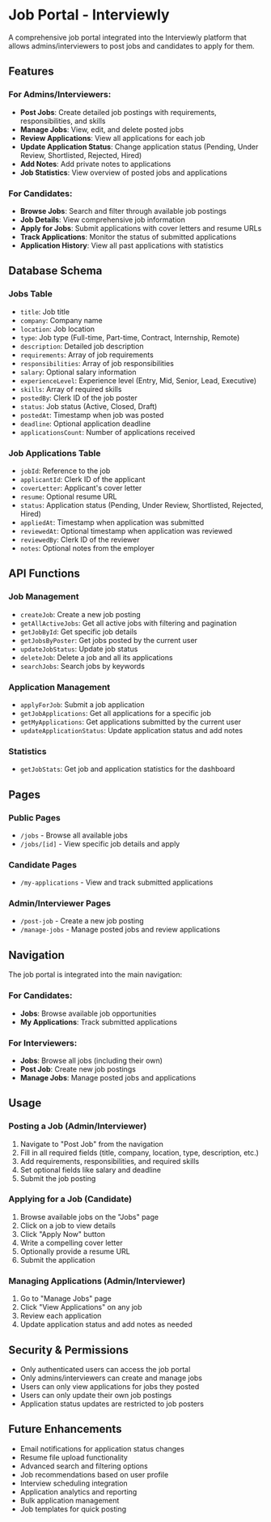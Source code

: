 # Job Portal - Interviewly

A comprehensive job portal integrated into the Interviewly platform that allows admins/interviewers to post jobs and candidates to apply for them.

## Features

### For Admins/Interviewers:
- **Post Jobs**: Create detailed job postings with requirements, responsibilities, and skills
- **Manage Jobs**: View, edit, and delete posted jobs
- **Review Applications**: View all applications for each job
- **Update Application Status**: Change application status (Pending, Under Review, Shortlisted, Rejected, Hired)
- **Add Notes**: Add private notes to applications
- **Job Statistics**: View overview of posted jobs and applications

### For Candidates:
- **Browse Jobs**: Search and filter through available job postings
- **Job Details**: View comprehensive job information
- **Apply for Jobs**: Submit applications with cover letters and resume URLs
- **Track Applications**: Monitor the status of submitted applications
- **Application History**: View all past applications with statistics

## Database Schema

### Jobs Table
- `title`: Job title
- `company`: Company name
- `location`: Job location
- `type`: Job type (Full-time, Part-time, Contract, Internship, Remote)
- `description`: Detailed job description
- `requirements`: Array of job requirements
- `responsibilities`: Array of job responsibilities
- `salary`: Optional salary information
- `experienceLevel`: Experience level (Entry, Mid, Senior, Lead, Executive)
- `skills`: Array of required skills
- `postedBy`: Clerk ID of the job poster
- `status`: Job status (Active, Closed, Draft)
- `postedAt`: Timestamp when job was posted
- `deadline`: Optional application deadline
- `applicationsCount`: Number of applications received

### Job Applications Table
- `jobId`: Reference to the job
- `applicantId`: Clerk ID of the applicant
- `coverLetter`: Applicant's cover letter
- `resume`: Optional resume URL
- `status`: Application status (Pending, Under Review, Shortlisted, Rejected, Hired)
- `appliedAt`: Timestamp when application was submitted
- `reviewedAt`: Optional timestamp when application was reviewed
- `reviewedBy`: Clerk ID of the reviewer
- `notes`: Optional notes from the employer

## API Functions

### Job Management
- `createJob`: Create a new job posting
- `getAllActiveJobs`: Get all active jobs with filtering and pagination
- `getJobById`: Get specific job details
- `getJobsByPoster`: Get jobs posted by the current user
- `updateJobStatus`: Update job status
- `deleteJob`: Delete a job and all its applications
- `searchJobs`: Search jobs by keywords

### Application Management
- `applyForJob`: Submit a job application
- `getJobApplications`: Get all applications for a specific job
- `getMyApplications`: Get applications submitted by the current user
- `updateApplicationStatus`: Update application status and add notes

### Statistics
- `getJobStats`: Get job and application statistics for the dashboard

## Pages

### Public Pages
- `/jobs` - Browse all available jobs
- `/jobs/[id]` - View specific job details and apply

### Candidate Pages
- `/my-applications` - View and track submitted applications

### Admin/Interviewer Pages
- `/post-job` - Create a new job posting
- `/manage-jobs` - Manage posted jobs and review applications

## Navigation

The job portal is integrated into the main navigation:

### For Candidates:
- **Jobs**: Browse available job opportunities
- **My Applications**: Track submitted applications

### For Interviewers:
- **Jobs**: Browse all jobs (including their own)
- **Post Job**: Create new job postings
- **Manage Jobs**: Manage posted jobs and applications

## Usage

### Posting a Job (Admin/Interviewer)
1. Navigate to "Post Job" from the navigation
2. Fill in all required fields (title, company, location, type, description, etc.)
3. Add requirements, responsibilities, and required skills
4. Set optional fields like salary and deadline
5. Submit the job posting

### Applying for a Job (Candidate)
1. Browse available jobs on the "Jobs" page
2. Click on a job to view details
3. Click "Apply Now" button
4. Write a compelling cover letter
5. Optionally provide a resume URL
6. Submit the application

### Managing Applications (Admin/Interviewer)
1. Go to "Manage Jobs" page
2. Click "View Applications" on any job
3. Review each application
4. Update application status and add notes as needed

## Security & Permissions

- Only authenticated users can access the job portal
- Only admins/interviewers can create and manage jobs
- Users can only view applications for jobs they posted
- Users can only update their own job postings
- Application status updates are restricted to job posters

## Future Enhancements

- Email notifications for application status changes
- Resume file upload functionality
- Advanced search and filtering options
- Job recommendations based on user profile
- Interview scheduling integration
- Application analytics and reporting
- Bulk application management
- Job templates for quick posting 